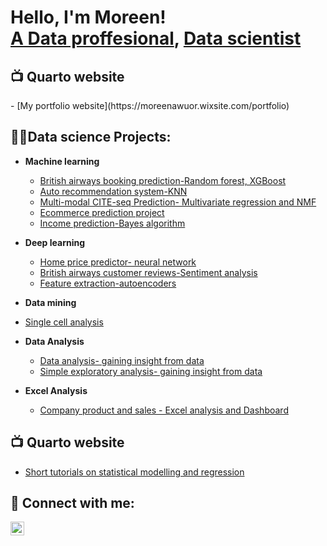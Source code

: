 <h1>Hello, I'm Moreen! <br/><a href="https://github.com/moreen19">A Data proffesional</a>, <a href="https://www.linkedin.com/in/moreenowino/">Data scientist </a></h1>

<h2>📺 Quarto website</h2>
   - [My portfolio website](https://moreenawuor.wixsite.com/portfolio)

<h2>👨‍💻Data science Projects:</h2>

- <b>Machine learning</b>
  - [British airways booking prediction-Random forest, XGBoost](https://github.com/moreen19/British-airways-customer-booking-prediction)
  - [Auto recommendation system-KNN](https://github.com/moreen19/Kaggle-ML-auto-complete-recommeder-challange-using-KNN)
  - [Multi-modal CITE-seq Prediction- Multivariate regression and NMF](https://github.com/moreen19/Kaggle-Multi-modal-CITE-seq-Prediction-ML-project)
  - [Ecommerce prediction project](https://github.com/moreen19/Linear-Regression)
  - [Income prediction-Bayes algorithm](https://github.com/moreen19/Income-prediction-using-bayes-algorithm)
    
- <b>Deep learning</b>
  - [Home price predictor- neural network](https://github.com/moreen19/RealHomePrice)
  - [British airways customer reviews-Sentiment analysis](https://github.com/moreen19/Sentiment-analysis-British-airways)
  - [Feature extraction-autoencoders](https://github.com/moreen19/autoencoders-for-nmist-data-prediction-from-scratch-in-numpy-only)

 - <b>Data mining</b>
  - [Single cell analysis](https://github.com/moreen19/Data-mining-Single-cell-analysis)

- <b>Data Analysis</b>
  - [Data analysis- gaining insight from data](https://github.com/moreen19/Data-analysis-of-Hypoxia-on-lake-Buoy)
  - [Simple exploratory analysis- gaining insight from data](https://github.com/moreen19/Exploratory-data-analysis)
    
    
- <b>Excel Analysis</b>
  - [Company product and sales - Excel analysis and Dashboard](https://github.com/moreen19/REC-Corp-Excel-Analysis)


<h2>📺 Quarto website</h2>

- [Short tutorials on statistical modelling and regression](https://quartopub.com/sites/moe/sta631-portfolio)

  


<h2> 🤳 Connect with me:</h2>

[<img align="left" alt="moreenowino | LinkedIn" width="22px" src="https://cdn.jsdelivr.net/npm/simple-icons@v3/icons/linkedin.svg" />][linkedin]



[linkedin]: https://linkedin.com/in/moreenowino

<!--
**moreen19/moree19** is a ✨ _special_ ✨ repository because its `README.md` (this file) appears on your GitHub profile.

Here are some ideas to get you started:

- 🔭 I’m currently working on ...
- 🌱 I’m currently learning ...
- 👯 I’m looking to collaborate on ...
- 🤔 I’m looking for help with ...
- 💬 Ask me about ...
- 📫 How to reach me: ...
- 😄 Pronouns: ...
- ⚡ Fun fact: ...
-->

